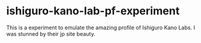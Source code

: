 # ishiguro-kano-lab-pf-experiment
This is a experiment to emulate the amazing profile of Ishiguro Kano Labs. I was stunned by their jp site beauty.
